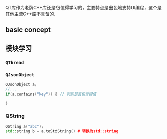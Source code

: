 QT库作为老牌C++库还是很值得学习的，主要特点是出色地支持UI编程，这个是其他主流C++库不具备的.
## basic concept

## 模块学习

### `QThread`

### `QJsonObject`

```cpp
QJsonObject a;
//...
if(a.contains("key")) { // 判断是否包含键值

}
```
### QString
```cpp
QString a("abc");
std::string b = a.toStdString() # 转换为std::string
```
